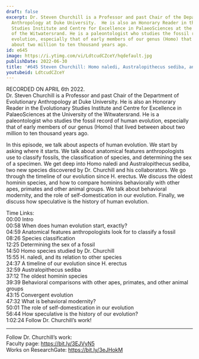 ```yaml
---
draft: false
excerpt: Dr. Steven Churchill is a Professor and past Chair of the Department of Evolutionary
  Anthropology at Duke University.  He is also an Honorary Reader in the Evolutionary
  Studies Institute and Centre for Excellence in PalaeoSciences at the University
  of the Witwatersrand. He is a paleontologist who studies the fossil record of human
  evolution, especially that of early members of our genus (Homo) that lived between
  about two million to ten thousand years ago.
id: e645
image: https://i.ytimg.com/vi/LdtcudCZceY/hqdefault.jpg
publishDate: 2022-06-30
title: '#645 Steven Churchill: Homo naledi, Australopithecus sediba, and Human Evolution'
youtubeid: LdtcudCZceY
---
```

RECORDED ON APRIL 6th 2022.  
Dr. Steven Churchill is a Professor and past Chair of the Department of Evolutionary Anthropology at Duke University.  He is also an Honorary Reader in the Evolutionary Studies Institute and Centre for Excellence in PalaeoSciences at the University of the Witwatersrand. He is a paleontologist who studies the fossil record of human evolution, especially that of early members of our genus (Homo) that lived between about two million to ten thousand years ago.

In this episode, we talk about aspects of human evolution. We start by asking where it starts. We talk about anatomical features anthropologists use to classify fossils, the classification of species, and determining the sex of a specimen. We get deep into Homo naledi and Australopithecus sediba, two new species discovered by Dr. Churchill and his collaborators. We go through the timeline of our evolution since H. erectus. We discuss the oldest hominin species, and how to compare hominins behaviorally with other apes, primates and other animal groups. We talk about behavioral modernity, and the role of self-domestication in our evolution. Finally, we discuss how speculative is the history of human evolution.

Time Links:  
00:00 Intro  
00:58  When does human evolution start, exactly?  
04:59  Anatomical features anthropologists look for to classify a fossil  
08:26  Species classification  
12:25  Determining the sex of a fossil  
14:50  Homo species studied by Dr. Churchill  
15:55  H. naledi, and its relation to other species  
24:37  A timeline of our evolution since H. erectus  
32:59  Australopithecus sediba  
37:12  The oldest hominin species  
39:39  Behavioral comparisons with other apes, primates, and other animal groups  
43:15  Convergent evolution  
47:32  What is behavioral modernity?  
50:01  The role of self-domestication in our evolution  
56:44  How speculative is the history of our evolution?  
1:02:24  Follow Dr. Churchill’s work!

---

Follow Dr. Churchill’s work:  
Faculty page: https://bit.ly/3EJVyN5  
Works on ResearchGate: https://bit.ly/3eJHokM
